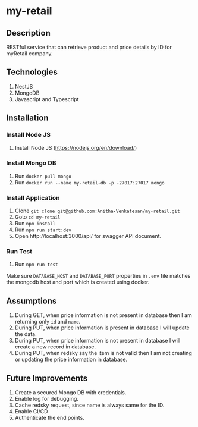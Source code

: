 # my-retail

## Description

RESTful service that can retrieve product and price details by ID for myRetail company.

## Technologies

1. NestJS
2. MongoDB
3. Javascript and Typescript

## Installation

### Install Node JS
1. Install Node JS (https://nodejs.org/en/download/)

### Install Mongo DB

1. Run `docker pull mongo`
2. Run `docker run --name my-retail-db -p -27017:27017 mongo`

### Install Application

1. Clone `git clone git@github.com:Anitha-Venkatesan/my-retail.git`
2. Goto `cd my-retail`
3. Run `npm install` 
4. Run `npm run start:dev`
5. Open http://localhost:3000/api/ for swagger API document.

### Run Test

1. Run `npm run test`

Make sure `DATABASE_HOST` and `DATABASE_PORT` properties in `.env` file matches the mongodb host and port which is created using docker.

## Assumptions

1. During GET, when price information is not present in database then I am returning only `id` and `name`.
2. During PUT, when price information is present in database I will update the data.
3. During PUT, when price information is not present in database I will create a new record in database.
4. During PUT, when redsky say the item is not valid then I am not creating or updating the price information in database.

## Future Improvements

1. Create a secured Mongo DB with credentials.
2. Enable log for debugging.
3. Cache redsky request, since name is always same for the ID.
4. Enable CI/CD
5. Authenticate the end points.
